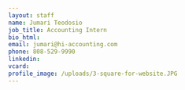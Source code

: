 ```yaml
---
layout: staff
name: Jumari Teodosio
job_title: Accounting Intern
bio_html:
email: jumari@hi-accounting.com
phone: 808-529-9990
linkedin:
vcard:
profile_image: /uploads/3-square-for-website.JPG
---
```


